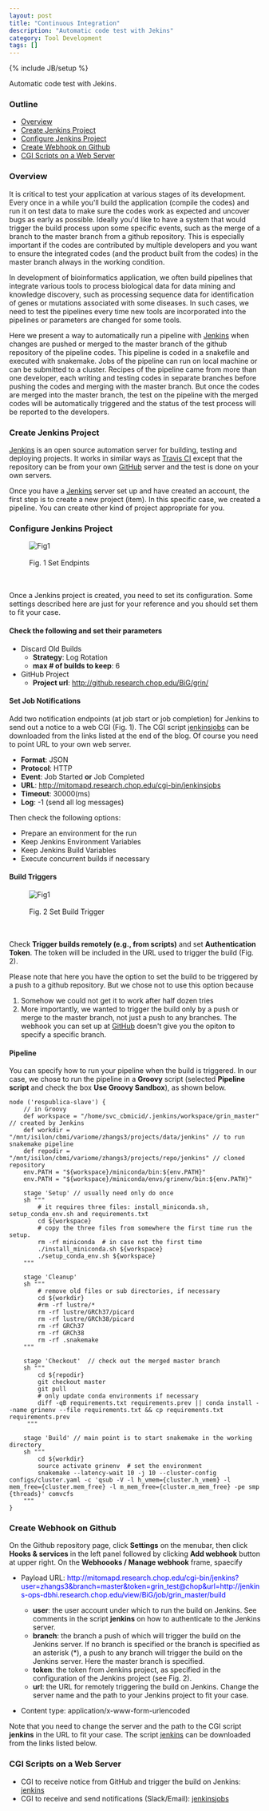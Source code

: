 ```yaml
---
layout: post
title: "Continuous Integration"
description: "Automatic code test with Jekins"
category: Tool Development
tags: []
---
```

<link href="/css/ci.css" rel="stylesheet">
{% include JB/setup %}

Automatic code test with Jekins.

### Outline

+ <a href="#overview">Overview</a>
+ <a href="#jenkins">Create Jenkins Project</a>
+ <a href="#conf">Configure Jenkins Project</a>
+ <a href="#webhook">Create Webhook on Github</a>
+ <a href="#scripts">CGI Scripts on a Web Server</a>

<a name="overview"></a>
### Overview

It is critical to test your application at various stages of
its development.
Every once in a while you'll build the application (compile the codes)
and run it on test data to make sure the codes work as expected
and uncover bugs as early as possible.
Ideally you'd like to have a system that would trigger the build process
upon some specific events, such as the merge of a branch to the master branch
from a github repository. This is especially important if the codes are
contributed by multiple developers and
you want to ensure the integrated codes (and the product built from the codes)
in the master branch always in the working condition.

In development of bioinformatics application,
we often build pipelines that integrate various tools
to process biological data for data mining and knowledge discovery,
such as processing sequence data for identification of
genes or mutations associated with some diseases.
In such cases, we need to test the pipelines every time new tools
are incorporated into the pipelines or parameters are changed for some tools.

Here we present a way to automatically run a pipeline
with [Jenkins](https://jenkins.io/)
when changes are pushed or merged to
the master branch of the github repository of the pipeline codes.
This pipeline is coded in a snakefile and executed with snakemake.
Jobs of the pipeline can run on local machine or can be submitted
to a cluster. 
Recipes of the pipeline came from more than one developer,
each writing and testing codes in separate branches
before pushing the codes and merging with the master branch.
But once the codes are merged into the master branch,
the test on the pipeline with the merged codes will be automatically triggered
and the status of the test process will be reported to the developers.

<a name="jenkins"></a>
### Create Jenkins Project

<!--
<figure class="floatright">
<img src="/images/jenkins01.png" alt="Fig1" />
<br>
<br>
<figcaption class="caption">Fig. 1 Create Jenkins Project</figcaption>
<br>
<br>
</figure>
-->

<a href="https://jenkins.io/">Jenkins</a> is an open source automation server
for building, testing and deploying projects. It works in similar ways
as [Travis CI](https://travis-ci.org/) except that the repository
can be from your own [GitHub](http://github.com) server
and the test is done on your own servers.

Once you have a <a href="https://jenkins.io/">Jenkins</a> server set up
and have created an account,
the first step is to create a new project (item).
In this specific case,
we created a pipeline.
You can create other kind of project appropriate for you.


<a name="conf"></a>
### Configure Jenkins Project

<figure class="floatright">
<img src="/images/jenkins02.png" alt="Fig1" />
<br>
<br>
<figcaption class="caption">Fig. 1 Set Endpints</figcaption>
<br>
<br>
</figure>

Once a Jenkins project is created, you need to set its configuration.
Some settings described here are just for your reference and
you should set them to fit your case.


#### Check the following and set their parameters

   * Discard Old Builds
      * **Strategy**: Log Rotation
      * **max # of builds to keep**: 6
   * GitHub Project
      * **Project url**: http://github.research.chop.edu/BiG/grin/


#### Set Job Notifications

Add two notification endpoints (at job start or job completion) for Jenkins to send out a notice to a web CGI (Fig. 1). The CGI script [jenkinsjobs](#scripts)
can be downloaded from the links listed at the end of the blog.
Of course you need to point URL to your own web server.

   * **Format**: JSON
   * **Protocol**: HTTP
   * **Event**: Job Started **or** Job Completed
   * **URL**: http://mitomapd.research.chop.edu/cgi-bin/jenkinsjobs
   * **Timeout**: 30000(ms)
   * **Log**: -1 (send all log messages)

Then check the following options:

   * Prepare an environment for the run
   * Keep Jenkins Environment Variables
   * Keep Jenkins Build Variables
   * Execute concurrent builds if necessary

#### Build Triggers

<figure class="floatright">
<img src="/images/jenkins03.png" alt="Fig1" />
<br>
<br>
<figcaption class="caption">Fig. 2 Set Build Trigger</figcaption>
<br>
<br>
</figure>


Check **Trigger builds remotely (e.g., from scripts)** and set
**Authentication Token**. The token will be included in the URL
used to trigger the build (Fig. 2).

Please note that here you have the option to set the build to
be triggered by a push to a github repository.
But we chose not to use this option because

   1. Somehow we could not get it to work after half dozen tries
   2. More importantly, we wanted to trigger the build
only by a push or merge to the master branch, not just a push to any branches.
The webhook you can set up at [GitHub](http://github.com) doesn't give you
the opiton to specify a specific branch.


#### Pipeline

You can specify how to run your pipeline when the build is triggered.
In our case, we chose to run the pipeline in a **Groovy** script
(selected **Pipeline script** and
check the box **Use Groovy Sandbox**), as shown below.


```
node ('respublica-slave') {
    // in Groovy
    def workspace = "/home/svc_cbmicid/.jenkins/workspace/grin_master" // created by Jenkins
    def workdir = "/mnt/isilon/cbmi/variome/zhangs3/projects/data/jenkins" // to run snakemake pipeline
    def repodir = "/mnt/isilon/cbmi/variome/zhangs3/projects/repo/jenkins" // cloned repository
    env.PATH = "${workspace}/miniconda/bin:${env.PATH}"
    env.PATH = "${workspace}/miniconda/envs/grinenv/bin:${env.PATH}"
    
    stage 'Setup' // usually need only do once
    sh """
        # it requires three files: install_miniconda.sh, setup_conda_env.sh and requirements.txt
        cd ${workspace}
        # copy the three files from somewhere the first time run the setup.
        rm -rf miniconda  # in case not the first time
        ./install_miniconda.sh ${workspace}
        ./setup_conda_env.sh ${workspace}
    """
    
    stage 'Cleanup'
    sh """
        # remove old files or sub directories, if necessary
        cd ${workdir}
        #rm -rf lustre/*
        rm -rf lustre/GRCh37/picard
        rm -rf lustre/GRCh38/picard
        rm -rf GRCh37
        rm -rf GRCh38
        rm -rf .snakemake
    """

    stage 'Checkout'  // check out the merged master branch
    sh """
        cd ${repodir}
        git checkout master
        git pull
        # only update conda environments if necessary
        diff -qB requirements.txt requirements.prev || conda install --name grinenv --file requirements.txt && cp requirements.txt requirements.prev
     """
    
    stage 'Build' // main point is to start snakemake in the working directory
    sh """
        cd ${workdir}
        source activate grinenv  # set the environment
        snakemake --latency-wait 10 -j 10 --cluster-config configs/cluster.yaml -c 'qsub -V -l h_vmem={cluster.h_vmem} -l mem_free={cluster.mem_free} -l m_mem_free={cluster.m_mem_free} -pe smp {threads}' comvcfs
    """
}
```


<a name="webhook"></a>
### Create Webhook on Github

On the Github repository page, click **Settings** on the menubar,
then click **Hooks & services** in the left panel followed by clicking
**Add webhook** button at upper right.
On the **Webhoooks / Manage webhook** frame, spaecify


   * Payload URL: <font color="blue">http&ratio;//mitomapd.research.chop.edu/cgi-bin/jenkins?user=zhangs3&branch=master&token=grin_test@chop&url=http&ratio;//jenkins-ops-dbhi.research.chop.edu/view/BiG/job/grin_master/build</font>

     * **user**: the user account under which to run the build on Jenkins.
See comments in the script **jenkins** on how to authenticate to the Jenkins server.
     * **branch**: the branch a push of which will trigger the build
on the Jenkins server.
If no branch is specified or the branch is specified as an asterisk (*),
a push to any branch will trigger the build on the Jenkins server.
Here the master branch is specified.
     * **token**: the token from Jenkins project,
as specified in the configuration of the Jenkins project (see Fig. 2).
     * **url**: the URL for remotely triggering the build on Jenkins.
Change the server name and the path to your Jenkins project to fit your case.

   * Content type: application/x-www-form-urlencoded


Note that you need to change the server and the path
to the CGI script **jenkins** in the
URL to fit your case. The script [jenkins](#scripts)
can be downloaded from the links listed below.

<a name="scripts"></a>
### CGI Scripts on a Web Server

   * CGI to receive notice from GitHub and trigger the build on Jenkins:
[jenkins](/data/ci/jenkins)
   * CGI to receive and send notifications (Slack/Email):
[jenkinsjobs](/data/ci/jenkinsjobs)



